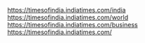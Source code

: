 https://timesofindia.indiatimes.com/india
https://timesofindia.indiatimes.com/world
https://timesofindia.indiatimes.com/business
https://timesofindia.indiatimes.com/
